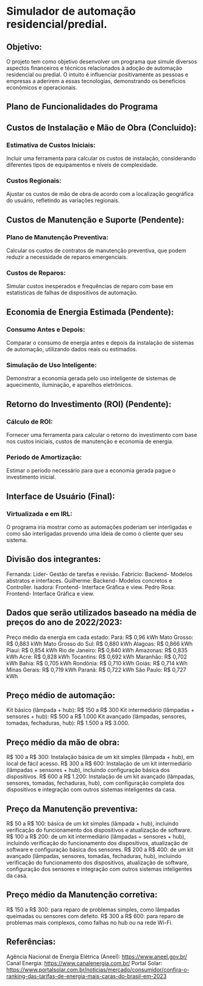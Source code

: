 # Simulador de automação residencial/predial.
## Objetivo:
O projeto tem como objetivo desenvolver um programa que simule diversos aspectos financeiros e técnicos relacionados à adoção de automação residencial ou predial. O intuito é influenciar positivamente as pessoas e empresas a aderirem a essas tecnologias, demonstrando os benefícios econômicos e operacionais.

## Plano de Funcionalidades do Programa

## Custos de Instalação e Mão de Obra (Concluido):
### Estimativa de Custos Iniciais: 
Incluir uma ferramenta para calcular os custos de instalação, considerando diferentes tipos de equipamentos e níveis de complexidade.
###  Custos Regionais: 
Ajustar os custos de mão de obra de acordo com a localização geográfica do usuário, refletindo as variações regionais.
## Custos de Manutenção e Suporte (Pendente):
### Plano de Manutenção Preventiva: 
Calcular os custos de contratos de manutenção preventiva, que podem reduzir a necessidade de reparos emergenciais.
### Custos de Reparos: 
Simular custos inesperados e frequências de reparo com base em estatísticas de falhas de dispositivos de automação.
## Economia de Energia Estimada (Pendente):
### Consumo Antes e Depois: 
Comparar o consumo de energia antes e depois da instalação de sistemas de automação, utilizando dados reais ou estimados.
### Simulação de Uso Inteligente: 
Demonstrar a economia gerada pelo uso inteligente de sistemas de aquecimento, iluminação, e aparelhos eletrônicos.
## Retorno do Investimento (ROI) (Pendente): 
### Cálculo de ROI: 
Fornecer uma ferramenta para calcular o retorno do investimento com base nos custos iniciais, custos de manutenção e economia de energia.
### Período de Amortização: 
Estimar o período necessário para que a economia gerada pague o investimento inicial.
## Interface de Usuário (Final):
### Virtualizada e em IRL:
O programa iria mostrar como as automações poderiam ser interligadas e como são interligadas provendo uma ideia de como o cliente quer seu sistema.
## Divisão dos integrantes:
Fernanda: Líder- Gestão de tarefas e revisão.
Fabrício: Backend- Modelos abstratos e interfaces.
Guilherme: Backend- Modelos concretos e Controller.
Isadora: Frontend- Interface Gráfica e view.
Pedro Rosa: Frontend- Interface Gráfica e view.

## Dados que serão utilizados baseado na média de preços do ano de 2022/2023:
Preço médio da energia em cada estado:
Pará: R$ 0,96 kWh
Mato Grosso: R$ 0,883 kWh
Mato Grosso do Sul: R$ 0,880 kWh
Alagoas: R$ 0,866 kWh
Piauí: R$ 0,854 kWh
Rio de Janeiro: R$ 0,840 kWh
Amazonas: R$ 0,835 kWh
Acre: R$ 0,828 kWh
Tocantins: R$ 0,692 kWh
Maranhão: R$ 0,702 kWh
Bahia: R$ 0,705 kWh
Rondônia: R$ 0,710 kWh
Goiás: R$ 0,714 kWh
Minas Gerais: R$ 0,719 kWh
Paraná: R$ 0,722 kWh
São Paulo: R$ 0,727 kWh

## Preço médio de automação:
Kit básico (lâmpada + hub): R$ 150 a R$ 300
Kit intermediário (lâmpadas + sensores + hub): R$ 500 a R$ 1.000
Kit avançado (lâmpadas, sensores, tomadas, fechaduras, hub): R$ 1.500 a R$ 3.000.

## Preço médio da mão de obra:
R$ 100 a R$ 300: Instalação básica de um kit simples (lâmpada + hub), em local de fácil acesso.
R$ 300 a R$ 600: Instalação de um kit intermediário (lâmpadas + sensores + hub), incluindo configuração básica dos dispositivos.
R$ 600 a R$ 1.200: Instalação de um kit avançado (lâmpadas, sensores, tomadas, fechaduras, hub), com configuração completa dos dispositivos e integração com outros sistemas inteligentes da casa.

## Preço da Manutenção preventiva:
R$ 50 a R$ 100: básica de um kit simples (lâmpada + hub), incluindo verificação do funcionamento dos dispositivos e atualização de software.
R$ 100 a R$ 200: de um kit intermediário (lâmpadas + sensores + hub), incluindo verificação do funcionamento dos dispositivos, atualização de software e configuração básica dos sensores.
R$ 200 a R$ 400: de um kit avançado (lâmpadas, sensores, tomadas, fechaduras, hub), incluindo verificação do funcionamento dos dispositivos, atualização de software, configuração dos sensores e integração com outros sistemas inteligentes da casa.

## Preço médio da Manutenção corretiva:
R$ 150 a R$ 300: para reparo de problemas simples, como lâmpadas queimadas ou sensores com defeito.
R$ 300 a R$ 600: para reparo de problemas mais complexos, como falhas no hub ou na rede Wi-Fi.
## Referências:
Agência Nacional de Energia Elétrica (Aneel): https://www.aneel.gov.br/
Canal Energia: https://www.canalenergia.com.br/
Portal Solar: https://www.portalsolar.com.br/noticias/mercado/consumidor/confira-o-ranking-das-tarifas-de-energia-mais-caras-do-brasil-em-2023



